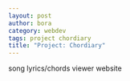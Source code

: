 ```yaml
---
layout: post
author: bora
category: webdev
tags: project chordiary
title: "Project: Chordiary"
---
```

song lyrics/chords viewer website

